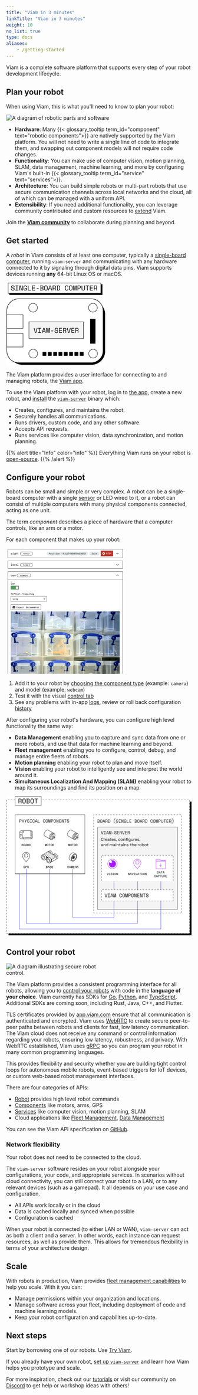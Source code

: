 ```yaml
---
title: "Viam in 3 minutes"
linkTitle: "Viam in 3 minutes"
weight: 10
no_list: true
type: docs
aliases:
    - /getting-started
---
```


Viam is a complete software platform that supports every step of your robot development lifecycle.

## Plan your robot

When using Viam, this is what you'll need to know to plan your robot:

<img src="https://assets-global.website-files.com/62fba5686b6d47fe2a1ed2a6/633d91b848050946efcf0690_viam-overview-illustrations-build.svg" alt="A diagram of robotic parts and software" class="alignright"
style="width:250px;"></img>

- **Hardware**:
Many {{< glossary_tooltip term_id="component" text="robotic components">}} are natively supported by the Viam platform.
You will not need to write a single line of code to integrate them, and swapping out component models will not require code changes.
- **Functionality**:
You can make use of computer vision, motion planning, SLAM, data management, machine learning, and more by configuring Viam's built-in {{< glossary_tooltip term_id="service" text="services">}}.
- **Architecture**:
You can build simple robots or multi-part robots that use secure communication channels across local networks and the cloud, all of which can be managed with a uniform API.
- **Extensibility**: If you need additional functionality, you can leverage community contributed and custom resources to [extend](/program/extend) Viam.

Join the [**Viam community**](https://discord.gg/viam) to collaborate during planning and beyond.

## Get started

A *robot* in Viam consists of at least one computer, typically a [single-board computer](/installation/prepare/), running `viam-server` and communicating with any hardware connected to it by signaling through digital data pins.
Viam supports devices running **any** 64-bit Linux OS or macOS.

<img src="img/board-viam-server.png" alt="A diagram of a single-board computer running viam-server." class="alignleft" style="max-width:270px"></img>

The Viam platform provides a user interface for connecting to and managing robots, the [Viam app](https://app.viam.com/).

To use the Viam platform with your robot, log in to [the app](https://app.viam.com/), create a new robot, and [install](/installation) the [`viam-server`](https://github.com/viamrobotics/rdk) binary which:

- Creates, configures, and maintains the robot.
- Securely handles all communications.
- Runs drivers, custom code, and any other software.
- Accepts API requests.
- Runs services like computer vision, data synchronization, and motion planning.

{{% alert title="Info" color="info" %}}
Everything Viam runs on your robot is [open-source](https://github.com/viamrobotics).
{{% /alert %}}

## Configure your robot

Robots can be small and simple or very complex.
A robot can be a single-board computer with a single [sensor](/components/sensor/) or LED wired to it, or a robot can consist of multiple computers with many physical components connected, acting as one unit.

The term *component* describes a piece of hardware that a computer controls, like an arm or a motor.

For each component that makes up your robot:

<img src="img/test_components.png" alt="Multiple components being tested in the Viam app." class="alignright" style="max-width:320px"></img>

1. Add it to your robot by [choosing the component type](/manage/fleet/#configuration) (example: `camera`) and model (example: `webcam`)
2. Test it with the visual [control tab](/manage/fleet/#remote-control)
3. See any problems with in-app [logs](/manage/fleet/#logs), review or roll back configuration [history](/manage/fleet/#configuration)

After configuring your robot's hardware, you can configure high level functionality the same way:

- **Data Management** enabling you to capture and sync data from one or more robots, and use that data for machine learning and beyond.
- **Fleet management** enabling you to configure, control, debug, and manage entire fleets of robots.
- **Motion planning** enabling your robot to plan and move itself.
- **Vision** enabling your robot to intelligently see and interpret the world around it.
- **Simultaneous Localization And Mapping (SLAM)** enabling your robot to map its surroundings and find its position on a map.

![Robot components](img/robot-components.png)

## Control your robot

<img src="https://assets-global.website-files.com/62fba5686b6d47fe2a1ed2a6/63334e5e19a68d329b1c5b0e_viam-overview-illustrations-manage.svg" alt="A diagram illustrating secure robot control." class="alignleft" style="max-width:270px;"></img>

The Viam platform provides a consistent programming interface for all robots, allowing you to [control your robots](/program/sdk-as-client/) with code in the **language of your choice**.
Viam currently has SDKs for [Go](https://pkg.go.dev/go.viam.com/rdk), [Python](https://python.viam.dev/), and [TypeScript](https://ts.viam.dev/).
Additional SDKs are coming soon, including Rust, Java, C++, and Flutter.

TLS certificates provided by [app.viam.com](https://app.viam.com) ensure that all communication is authenticated and encrypted.
Viam uses [WebRTC](https://webrtc.org/) to create secure peer-to-peer paths between robots and clients for fast, low latency communication.
The Viam cloud does not receive any command or control information regarding your robots, ensuring low latency, robustness, and privacy.
With WebRTC established, Viam uses [gRPC](https://grpc.io/) so you can program your robot in many common programming languages.

This provides flexibility and security whether you are building tight control loops for autonomous mobile robots, event-based triggers for IoT devices, or custom web-based robot management interfaces.

There are four categories of APIs:

- [Robot](https://github.com/viamrobotics/api/blob/main/proto/viam/robot/v1/robot.proto) provides high level robot commands
- [Components](/components) like motors, arms, GPS
- [Services](/services) like computer vision, motion planning, SLAM
- Cloud applications like [Fleet Management](/manage/fleet), [Data Management](/manage/data)

You can see the Viam API specification on [GitHub](https://github.com/viamrobotics/api).

### Network flexibility

Your robot does not need to be connected to the cloud.

The `viam-server` software resides on your robot alongside your configurations, your code, and appropriate services.
In scenarios without cloud connectivity, you can still connect your robot to a LAN, or to any relevant devices (such as a gamepad).
It all depends on your use case and configuration.

- All APIs work locally or in the cloud
- Data is cached locally and synced when possible
- Configuration is cached

When your robot is connected (to either LAN or WAN), `viam-server` can act as both a client and a server.
In other words, each instance can request resources, as well as provide them.
This allows for tremendous flexibility in terms of your architecture design.

## Scale

With robots in production, Viam provides [fleet management capabilities](/manage/fleet/) to help you scale.
With it you can:

- Manage permissions within your organization and locations.
- Manage software across your fleet, including deployment of code and machine learning models.
- Keep your robot configuration and capabilities up-to-date.

## Next steps

Start by borrowing one of our robots.
Use [Try Viam](/try-viam/).

If you already have your own robot, [set up `viam-server`](/installation/) and learn how Viam helps you prototype and scale.

For more inspiration, check out our [tutorials](/tutorials) or visit our community on [Discord](https://discord.gg/viam) to get help or workshop ideas with others!
